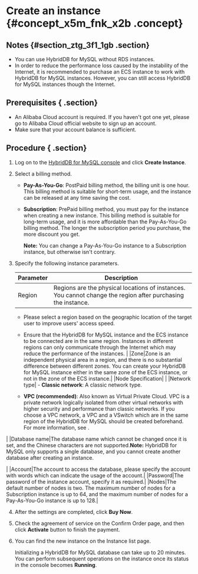 # Create an instance {#concept_x5m_fnk_x2b .concept}

## Notes {#section_ztg_3f1_1gb .section}

-   You can use HybridDB for MySQL without RDS instances.
-   In order to reduce the performance loss caused by the instability of the Internet, it is recommended to purchase an ECS instance to work with HybridDB for MySQL instances. However, you can still access HybridDB for MySQL instances though the Internet.

## Prerequisites { .section}

-   An Alibaba Cloud account is required. If you haven't got one yet, please go to Alibaba Cloud official website to sign up an account.
-   Make sure that your account balance is sufficient.

## Procedure { .section}

1.  Log on to the [HybridDB for MySQL console](https://partners-intl.console.aliyun.com/#/petadata) and click **Create Instance**.
2.  Select a billing method.
    -   **Pay-As-You-Go**: PostPaid billing method, the billing unit is one hour. This billing method is suitable for short-term usage, and the instance can be released at any time saving the cost.
    -   **Subscription**: PrePaid billing method, you must pay for the instance when creating a new instance. This billing method is suitable for long-term usage, and it is more affordable than the Pay-As-You-Go billing method. The longer the subscription period you purchase, the more discount you get.

        **Note:** You can change a Pay-As-You-Go instance to a Subscription instance, but otherwise isn't contrary.

3.  Specify the following instance parameters.

    |Parameter|Description|
    |---------|-----------|
    |Region| Regions are the physical locations of instances. You cannot change the region after purchasing the instance.

     -   Please select a region based on the geographic location of the target user to improve users' access speed.
    -   Ensure that the HybridDB for MySQL instance and the ECS instance to be connected are in the same region. Instances in different regions can only communicate through the Internet which may reduce the performance of the instances.
 |
    |Zone|Zone is an independent physical area in a region, and there is no substantial difference between different zones. You can create your HybridDB for MySQL instance either in the same zone of the ECS instance, or not in the zone of the ECS instance.|
    |Node Specification| |
    |Network type|     -   **Classic network**: A classic network type.

    -   **VPC \(recommended\)**: Also known as Virtual Private Cloud. VPC is a private network logically isolated from other virtual networks with higher security and performance than classic networks. If you choose a VPC network, a VPC and a VSwitch which are in the same region of the HybridDB for MySQL should be created beforehand. For more information, see .

 |
    |Database name|The database name which cannot be changed once it is set, and the Chinese characters are not supported.**Note:** HybridDB for MySQL only supports a single database, and you cannot create another database after creating an instance.

|
    |Account|The account to access the database, please specify the account with words which can indicate the usage of the account.|
    |Password|The password of the instance account, specify it as required.|
    |Nodes|The default number of nodes is two. The maximum number of nodes for a Subscription instance is up to 64, and the maximum number of nodes for a Pay-As-You-Go instance is up to 128.|

4.  After the settings are completed, click **Buy Now**.
5.  Check the agreement of service on the Confirm Order page, and then click **Activate** button to finish the payment.
6.  You can find the new instance on the Instance list page.

    Initializing a HybridDB for MySQL database can take up to 20 minutes. You can perform subsequent operations on the instance once its status in the console becomes **Running**.


